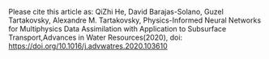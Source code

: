Please cite this article as: 
QiZhi He, David Barajas-Solano, Guzel Tartakovsky, Alexandre M. Tartakovsky,   Physics-Informed   Neural   Networks   for   Multiphysics   Data   Assimilation   with   Application   to   Subsurface   Transport,Advances   in   Water   Resources(2020),   doi: https://doi.org/10.1016/j.advwatres.2020.103610